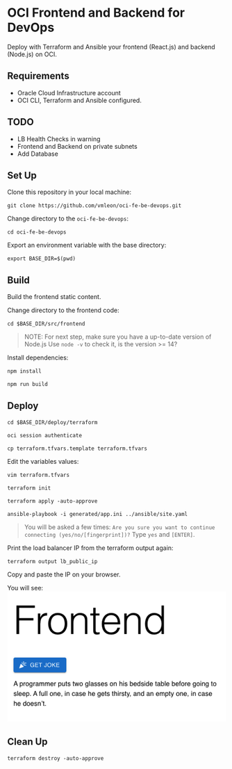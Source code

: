 # OCI Frontend and Backend for DevOps

Deploy with Terraform and Ansible your frontend (React.js) and backend (Node.js) on OCI.

## Requirements

- Oracle Cloud Infrastructure account
- OCI CLI, Terraform and Ansible configured.

## TODO

- LB Health Checks in warning
- Frontend and Backend on private subnets
- Add Database

## Set Up

Clone this repository in your local machine:
```
git clone https://github.com/vmleon/oci-fe-be-devops.git
```

Change directory to the `oci-fe-be-devops`:
```
cd oci-fe-be-devops
```

Export an environment variable with the base directory:
```
export BASE_DIR=$(pwd)
```

## Build

Build the frontend static content.

Change directory to the frontend code:
```
cd $BASE_DIR/src/frontend
```

> NOTE: For next step, make sure you have a up-to-date version of Node.js
> Use `node -v` to check it, is the version >= 14?

Install dependencies:
```
npm install
```

```
npm run build
```

## Deploy

```
cd $BASE_DIR/deploy/terraform
```

```
oci session authenticate
```

```
cp terraform.tfvars.template terraform.tfvars
```

Edit the variables values:
```
vim terraform.tfvars
```

```
terraform init
```

```
terraform apply -auto-approve
```

```
ansible-playbook -i generated/app.ini ../ansible/site.yaml
```

> You will be asked a few times:
> `Are you sure you want to continue connecting (yes/no/[fingerprint])?`
> Type `yes` and `[ENTER]`.

Print the load balancer IP from the terraform output again:
```
terraform output lb_public_ip
```

Copy and paste the IP on your browser.

You will see:
![Screenshot](images/screenshot.png)

## Clean Up

```
terraform destroy -auto-approve
```